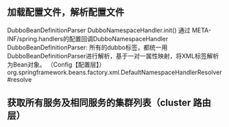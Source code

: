 ## 加载配置文件，解析配置文件
DubboBeanDefinitionParser
DubboNamespaceHandler.init()
通过 META-INF/spring.handlers的配置回调DubboNamespaceHandler
DubboBeanDefinitionParser: 所有的dubbo标签，都统一用DubboBeanDefinitionParser进行解析，基于一对一属性映射，将XML标签解析为Bean对象。 （Config【配置层】）
org.springframework.beans.factory.xml.DefaultNamespaceHandlerResolver#resolve

## 获取所有服务及相同服务的集群列表（cluster 路由层）



